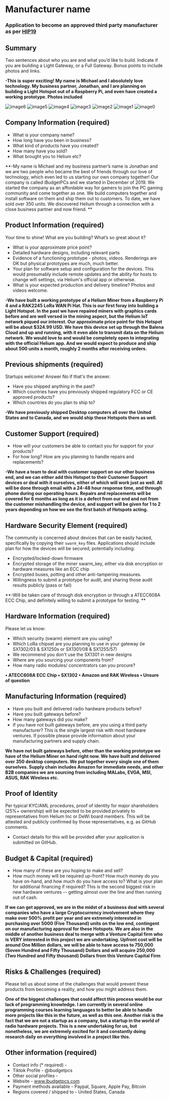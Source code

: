 # Manufacturer name
### Application to become an approved third party manufacturer as per [HIP19](https://github.com/helium/HIP/blob/master/0019-third-party-manufacturers.md)

## Summary

Two sentences about who you are and what you’d like to build. Indicate if you are building a Light Gateway, or a Full Gateway. Bonus points to include photos and links. 

**-This is super exciting! My name is Michael and I absolutely love technology. My business partner, Jonathan, and I are planning on building a Light Hotspot out of a Raspberry Pi, and even have created a working prototype. Photos included**

![image6](https://user-images.githubusercontent.com/87388070/125697710-e9c295aa-081f-41f7-b7e3-a3f52acd42c0.jpg)
![image5](https://user-images.githubusercontent.com/87388070/125697720-9b4a094b-8d50-4b1c-9c36-a034299eecd7.jpg)
![image4](https://user-images.githubusercontent.com/87388070/125697724-5a5155d5-e9ea-49cd-822a-fe89bf3b43a9.jpg)
![image3](https://user-images.githubusercontent.com/87388070/125697728-c4b2dafe-8d32-4e15-9a8a-f9c22489d004.jpg)
![image2](https://user-images.githubusercontent.com/87388070/125697733-4af2d5b0-82f4-42aa-abea-ae97e7a73207.jpg)
![image1](https://user-images.githubusercontent.com/87388070/125697735-7f6aa480-00ae-4f77-bf25-dc134d5a5cfe.jpg)
![image0](https://user-images.githubusercontent.com/87388070/125697739-8524e1d0-8b32-4859-978a-a5533c67ffab.jpg)


## Company Information (required)

* What is your company name? 
* How long have you been in business? 
* What kind of products have you created? 
* How many have you sold? 
* What brought you to Helium etc?

**-My name is Michael and my business partner’s name is Jonathan and we are two people who became the best of friends through our love of technology, which even led to us starting our own company together! Our company is called iBudgetPCs and we started in December of 2019. We started the company as an affordable way for gamers to join the PC gaming community and come together as one. We build computers together and install software on them and ship them out to customers. To date, we have sold over 350 units. We discovered Helium through a connection with a close business partner and now friend.
**

## Product Information (required)

Your time to shine! What are you building? What’s so great about it? 
* What is your approximate price point? 
* Detailed hardware designs, including relevant parts
* Evidence of a functioning prototype - photos, videos. Renderings are OK but physical prototypes are much, much better.
* Your plan for software setup and configuration for the devices. This would presumably include remote updates and the ability for hosts to change wifi settings, via Helium's official app or otherwise.
* What is your expected production and delivery timeline?
Photos and videos welcome.

**-We have built a working prototype of a Helium Miner from a Raspberry Pi 4 and a RAK2245 LoRa WAN Pi Hat. This is our first foray into building a Light Hotspot. In the past we have repaired miners with graphics cards before and are well versed in the mining aspect, but the Helium IoT network piqued our interest. Our approximate price point for this Hotspot will be about $324.99 USD. We have this device set up through the Balena Cloud and up and running, with it even able to transmit data on the Helium network. We would love to and would be completely open to integrating with the official Helium app. And we would expect to produce and ship about 500 units a month, roughly 2 months after receiving orders.**

## Previous shipments (required)

Startups welcome! Answer No if that's the answer.
* Have you shipped anything in the past?
* Which countries have you previously shipped regulatory FCC or CE approved products? 
* Which countries do you plan to ship to? 

**-We have previously shipped Desktop computers all over the United States and to Canada, and we would ship these Hotspots there as well.**

## Customer Support (required)

* How will your customers be able to contact you for support for your products?
* For how long? How are you planning to handle repairs and replacements?

**-We have a team to deal with customer support on our other business end, and we can either add this Hotspot to their Customer Support devices or deal with it ourselves, either of which will work just as well. All will be done through email with a 24-48 hour response time, and through phone during our operating hours. Repairs and replacements will be covered for 6 months as long as it is a defect from our end and not from the customer mishandling the device, and support will be given for 1 to 2 years depending on how we see the first batch of Hotspots acting.**

## Hardware Security Element (required)

The community is concerned about devices that can be easily hacked, specifically by copying their `swarm_key` files. Applications should include plan for how the devices will be secured, potentially including:

* Encrypted/locked-down firmware
* Encrypted storage of the miner swarm_key, either via disk encryption or hardware measures like an ECC chip
* Encrypted buses, potting and other anti-tampering measures.
* Willingness to submit a prototype for audit, and sharing those audit results publicly (pass or fail)

**-Will be taken care of through disk encryption or through a ATECC608A ECC Chip, and definitely willing to submit a prototype for testing.
**

## Hardware Information (required)

Please let us know:
* Which security (swarm) element are you using?
* Which LoRa chipset are you planning to use in your gateway (ie SX1302/03 & SX1250s or SX1301/08 & SX1255/57)
* We recommend you don't use the SX1301 in new designs
* Where are you sourcing your components from?
* How many radio modules/ concentrators can you procure?

**•	ATECC608A ECC Chip
•	SX1302
•	Amazon and RAK Wireless
•	Unsure of question**


## Manufacturing Information (required)

* Have you built and delivered radio hardware products before? 
* Have you built gateways before?
* How many gateways did you make? 
* If you have not built gateways before, are you using a third party manufacturer?
This is the single largest risk with most hardware ventures. If possible please provide information about your manufacturing partners and supply chain.

**We have not built gateways before, other than the working prototype we have of the Helium Miner on hand right now. We have built and delivered over 350 desktop computers. We put together every single one of them ourselves. Supply chain includes Amazon for immediate needs, and other B2B companies we are sourcing from including MALabs, EVGA, MSI, ASUS, RAK Wireless etc.**

## Proof of Identity

Per typical KYC/AML procedures, proof of identity for major shareholders (25%+ ownership) will be expected to be provided privately to representatives from Helium Inc or DeWi board members. This will be attested and publicly confirmed by those representatives, e.g. as GitHub comments. 
* Contact details for this will be provided after your application is submitted on GitHub.

## Budget & Capital (required)

* How many of these are you hoping to make and sell? 
* How much money will be required up-front? How much money do you have on-hand, and how much do you have access to? What is your plan for additional financing if required? This is the second biggest risk in new hardware ventures -- getting almost over the line and then running out of cash.

**If we can get approved, we are in the midst of a business deal with several companies who have a large Cryptocurrency involvement where they make over 500% profit per year and are extremely interested in purchasing over 5000 (Five Thousand) units on the low end, contingent on our manufacturing approval for these Hotspots. We are also in the middle of another business deal to merge with a Venture Capital firm who is VERY interested in this project we are undertaking. Upfront cost will be around One Million dollars, we will be able to have access to 750,000 (Seven Hundred and Fifty Thousand) Dollars and will acquire 250,000 (Two Hundred and Fifty thousand) Dollars from this Venture Capital Firm**

## Risks & Challenges (required)

Please tell us about some of the challenges that would prevent these products from becoming a reality, and how you might address them.

**One of the biggest challenges that could affect this process would be our lack of programming knowledge. I am currently in several online programming courses learning languages to better be able to handle more projects like this in the future, as well as this one. Another risk is the fact that we are not a startup as a company, but a startup in the world of radio hardware projects. This is a new undertaking for us, but nonetheless, we are extremely excited for it and constantly doing research daily on everything involved in a project like this.**

## Other information (required)
 
* Contact info (* required) -
* Tiktok Profile - @ibudgetpcs
* Other social profiles - 
* Website - www.ibudgetpcs.com
* Payment methods available - Paypal, Square, Apple Pay, Bitcoin
* Regions covered / shipped to - United States, Canada
